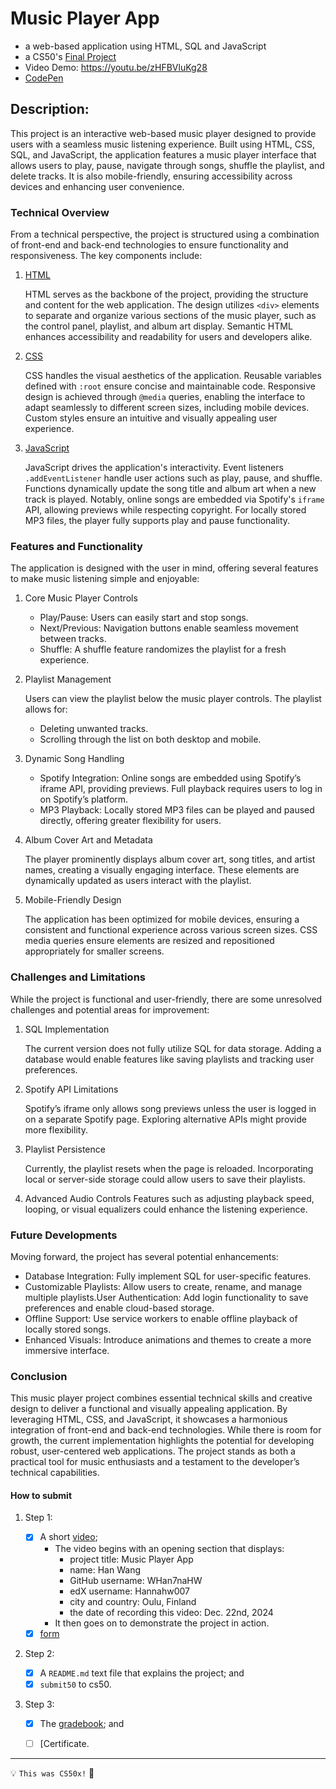 # Music Player App

- a web-based application using HTML, SQL and JavaScript
- a CS50's [Final Project](https://cs50.harvard.edu/x/2024/project/)
- Video Demo:  <https://youtu.be/zHFBVluKg28>
- [CodePen](https://codepen.io/WHan7naHW/pen/dPbWxwN)

## Description:

  This project is an interactive web-based music player designed to provide users with a seamless music listening experience. Built using HTML, CSS, SQL, and JavaScript, the application features a music player interface that allows users to play, pause, navigate through songs, shuffle the playlist, and delete tracks. It is also mobile-friendly, ensuring accessibility across devices and enhancing user convenience.

### Technical Overview

  From a technical perspective, the project is structured using a combination of front-end and back-end technologies to ensure functionality and responsiveness. The key components include:

1. [HTML](index.html)

    HTML serves as the backbone of the project, providing the structure and content for the web application. The design utilizes ```<div>``` elements to separate and organize various sections of the music player, such as the control panel, playlist, and album art display. Semantic HTML enhances accessibility and readability for users and developers alike.

2. [CSS](styles.css)

    CSS handles the visual aesthetics of the application. Reusable variables defined with ```:root``` ensure concise and maintainable code. Responsive design is achieved through ```@media``` queries, enabling the interface to adapt seamlessly to different screen sizes, including mobile devices. Custom styles ensure an intuitive and visually appealing user experience.

3. [JavaScript](script.js)

    JavaScript drives the application's interactivity. Event listeners ```.addEventListener``` handle user actions such as play, pause, and shuffle. Functions dynamically update the song title and album art when a new track is played. Notably, online songs are embedded via Spotify's ```iframe``` API, allowing previews while respecting copyright. For locally stored MP3 files, the player fully supports play and pause functionality.

### Features and Functionality

The application is designed with the user in mind, offering several features to make music listening simple and enjoyable:

1. Core Music Player Controls

    - Play/Pause: Users can easily start and stop songs.
    - Next/Previous: Navigation buttons enable seamless movement between tracks.
    - Shuffle: A shuffle feature randomizes the playlist for a fresh experience.

2. Playlist Management

    Users can view the playlist below the music player controls. The playlist allows for:
   
    - Deleting unwanted tracks.
    - Scrolling through the list on both desktop and mobile.

4. Dynamic Song Handling

    - Spotify Integration: Online songs are embedded using Spotify’s iframe API, providing previews. Full playback requires users to log in on Spotify’s platform.
    - MP3 Playback: Locally stored MP3 files can be played and paused directly, offering greater flexibility for users.

5. Album Cover Art and Metadata

    The player prominently displays album cover art, song titles, and artist names, creating a visually engaging interface. These elements are dynamically updated as users interact with the playlist.

6. Mobile-Friendly Design

    The application has been optimized for mobile devices, ensuring a consistent and functional experience across various screen sizes. CSS media queries ensure elements are resized and repositioned appropriately for smaller screens.

### Challenges and Limitations

While the project is functional and user-friendly, there are some unresolved challenges and potential areas for improvement:

1. SQL Implementation

   The current version does not fully utilize SQL for data storage. Adding a database would enable features like saving playlists and tracking user preferences.

2. Spotify API Limitations

   Spotify’s iframe only allows song previews unless the user is logged in on a separate Spotify page. Exploring alternative APIs might provide more flexibility.

3. Playlist Persistence

   Currently, the playlist resets when the page is reloaded. Incorporating local or server-side storage could allow users to save their playlists.

4. Advanced Audio Controls
    Features such as adjusting playback speed, looping, or visual equalizers could enhance the listening experience.

### Future Developments

Moving forward, the project has several potential enhancements:

  - Database Integration: Fully implement SQL for user-specific features.
  - Customizable Playlists: Allow users to create, rename, and manage multiple playlists.User Authentication: Add login functionality to save preferences and enable cloud-based storage.
  - Offline Support: Use service workers to enable offline playback of locally stored songs.
  - Enhanced Visuals: Introduce animations and themes to create a more immersive interface.

### Conclusion

This music player project combines essential technical skills and creative design to deliver a functional and visually appealing application. By leveraging HTML, CSS, and JavaScript, it showcases a harmonious integration of front-end and back-end technologies. While there is room for growth, the current implementation highlights the potential for developing robust, user-centered web applications. The project stands as both a practical tool for music enthusiasts and a testament to the developer’s technical capabilities.


#### How to submit

1. Step 1:
  
    - [x] A short [video](https://youtu.be/zHFBVluKg28);
        - The video begins with an opening section that displays:
          - project title: Music Player App
          - name: Han Wang
          - GitHub username: WHan7naHW
          - edX username: Hannahw007
          - city and country: Oulu, Finland
          - the date of recording this video: Dec. 22nd, 2024
        - It then goes on to demonstrate the project in action. 
    - [x] [form](https://forms.cs50.io/d5009db5-ee7d-43f1-8214-87cebc1a554f)

2. Step 2:
  
    - [x] A ```README.md``` text file that explains the project; and
    - [x] ```submit50``` to cs50.

3. Step 3:
  
    - [x] The [gradebook](cs50.me/cs50x); and
    - [ ] [Certificate. 


---
💡 ```This was CS50x!``` 🥰
